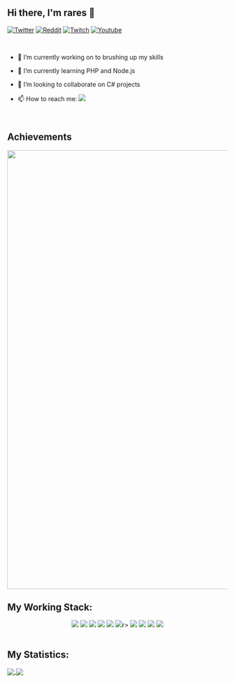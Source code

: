 ## Hi there, I'm rares 👋

[![Twitter](https://img.shields.io/badge/rares_dev-black?style=flat&logo=Twitter&logoColor=blue&link=https://twitter.com/rares_dev)](https://twitter.com/rares_dev)
[![Reddit](https://img.shields.io/badge/Rieswen-black?style=flat&logo=reddit&logoColor=red&target=_blank&link=https://www.reddit.com/user/Rieswen)](https://www.reddit.com/user/Rieswen)
[![Twitch](https://img.shields.io/badge/rieswen-black?style=flat&logo=twitch&logoColor=purple&link=https://www.twitch.tv/rieswen)](https://www.twitch.tv/rieswen)
[![Youtube](https://img.shields.io/badge/Rares-black?style=flat&logo=youtube&logoColor=red&link=https://www.youtube.com/channel/UCloxoVnDUgYO5-bETkhaIiw)](https://www.youtube.com/channel/UCloxoVnDUgYO5-bETkhaIiw)



<br>

- 🔭 I’m currently working on to brushing up my skills
- 🌱 I’m currently learning PHP and Node.js
- 👯 I’m looking to collaborate on C# projects
- 📫 How to reach me: ![](https://discord.bio/p/rare)

  <br/>

## Achievements

<a href="https://github.com/Rieswen">
  <img width="1000" src="https://github-profile-trophy.vercel.app/?username=Rieswen&row=1&column=7&margin-w=5&no-frame=true"/>
</a>
<br/>

## My Working Stack:

<div align="center">
    <img src="https://img.shields.io/badge/-C++-000000?&style=flat&logo=c%2B%2B&logoColor=0277BD" />
    <img src="https://img.shields.io/badge/-HTML-000000?&style=flat&logo=html5"/>
    <img src="https://img.shields.io/badge/-CSS-000000?&style=flat&logo=css3&logoColor=42A5F5"/>
    <img src="https://img.shields.io/badge/-JavaScript-000000?style=flat&logo=javascript&logoColor=FFCA28" />
    <img src="https://img.shields.io/badge/-Php-000000?style=flat&logo=php&logoColor=1E87E3" />
    <img src="https://img.shields.io/badge/-Node.js-000000?&style=flat&logo=node.js&logoColor=8AC149"/>r>
    <img src="https://img.shields.io/badge/-git-000000?&style=flat&logo=git&logoColor=E64A19"/>
    <img src="https://img.shields.io/badge/-Gitpod-000000?style=flat&logo=gitpod&logoColor=29B4F4" />
    <img src="https://img.shields.io/badge/-Github-000000?style=flat&logo=github&logoColor=DEDEDF" />
    <img src="https://img.shields.io/badge/-vscode-000000?style=flat&logo=visual-studio-code&logoColor=2BA1F1" />
</div>
<br/>

## My Statistics:

<a href="https://github.com/Rieswen?tab=repositories">
  <img align="center" src="https://github-readme-stats.vercel.app/api?username=Rieswen&show_icons=true&count_private=true&include_all_commits=true" />
</a>
<a href="https://github.com/Rieswen?tab=repositories">
  <img align="center" src="https://github-readme-stats.vercel.app/api/top-langs/?username=Rieswen&count_private=true&include_all_commits=true&layout=compact" />
</a>

<!-- [![My Stats](https://github-readme-stats.vercel.app/api?username=sanchitbajaj02&show_icons=true&title_color=fe6287&icon_color=fe6287&text_color=ffffff&bg_color=0a192f&count_private=true&include_all_commits=true)](https://github.com/Sanchitbajaj02?tab=repositories)
-->

<!-- [![Top Langs](https://github-readme-stats.vercel.app/api/top-langs/?username=sanchitbajaj02&layout=compact&show_icons=true&title_color=fe6287&icon_color=21e6c1&text_color=21e6c1&bg_color=0a192f)](https://github.com/Sanchitbajaj02?tab=repositories) -->
